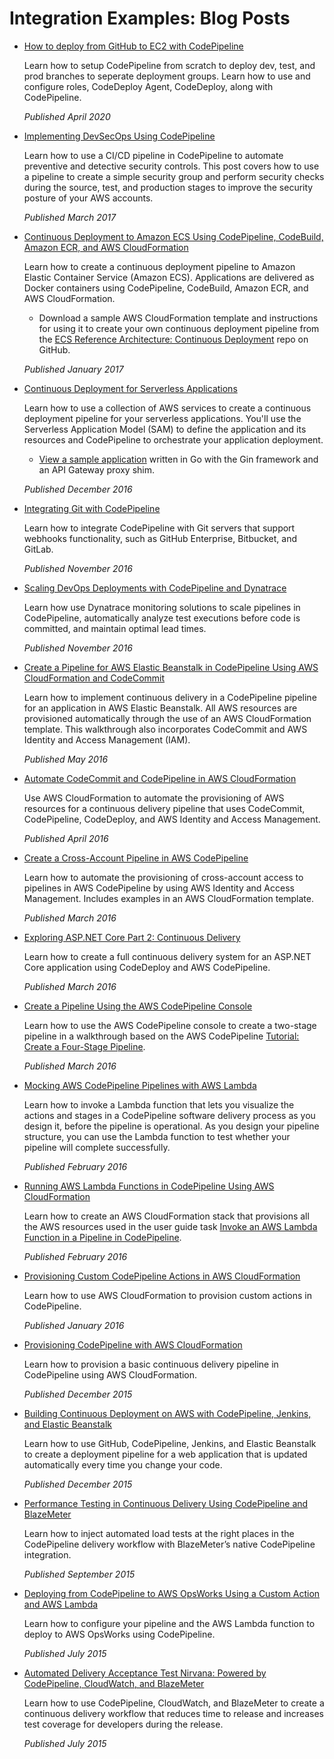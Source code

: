 # Integration Examples: Blog Posts<a name="integrations-community-blogposts"></a>
+ [How to deploy from GitHub to EC2 with CodePipeline](https://seanjziegler.com/deploying-code-from-github-to-aws-ec2-with-codepipeline/)

  Learn how to setup CodePipeline from scratch to deploy dev, test, and prod branches to seperate deployment groups. Learn how to use and configure roles, CodeDeploy Agent, CodeDeploy, along with CodePipeline.

  *Published April 2020*
+ [Implementing DevSecOps Using CodePipeline](https://aws.amazon.com/blogs/devops/implementing-devsecops-using-aws-codepipeline/)

  Learn how to use a CI/CD pipeline in CodePipeline to automate preventive and detective security controls\. This post covers how to use a pipeline to create a simple security group and perform security checks during the source, test, and production stages to improve the security posture of your AWS accounts\.

  *Published March 2017*
+ [Continuous Deployment to Amazon ECS Using CodePipeline, CodeBuild, Amazon ECR, and AWS CloudFormation](https://aws.amazon.com/blogs/compute/continuous-deployment-to-amazon-ecs-using-aws-codepipeline-aws-codebuild-amazon-ecr-and-aws-cloudformation/)

  Learn how to create a continuous deployment pipeline to Amazon Elastic Container Service \(Amazon ECS\)\. Applications are delivered as Docker containers using CodePipeline, CodeBuild, Amazon ECR, and AWS CloudFormation\. 
  + Download a sample AWS CloudFormation template and instructions for using it to create your own continuous deployment pipeline from the [ECS Reference Architecture: Continuous Deployment](https://github.com/awslabs/ecs-refarch-continuous-deployment) repo on GitHub\.

  *Published January 2017*
+ [Continuous Deployment for Serverless Applications](https://aws.amazon.com/blogs/compute/continuous-deployment-for-serverless-applications/)

  Learn how to use a collection of AWS services to create a continuous deployment pipeline for your serverless applications\. You'll use the Serverless Application Model \(SAM\) to define the application and its resources and CodePipeline to orchestrate your application deployment\. 
  + [View a sample application](https://gist.github.com/SAPessi/246b278b6b7502b157a9fbaf3981d103) written in Go with the Gin framework and an API Gateway proxy shim\.

  *Published December 2016*
+ [Integrating Git with CodePipeline](https://aws.amazon.com/blogs/devops/integrating-git-with-aws-codepipeline/)

  Learn how to integrate CodePipeline with Git servers that support webhooks functionality, such as GitHub Enterprise, Bitbucket, and GitLab\.

  *Published November 2016*
+ [Scaling DevOps Deployments with CodePipeline and Dynatrace](https://www.dynatrace.com/blog/scaling-devops-deployments-with-aws-codepipeline-dynatrace/)

  Learn how use Dynatrace monitoring solutions to scale pipelines in CodePipeline, automatically analyze test executions before code is committed, and maintain optimal lead times\.

  *Published November 2016*
+ [Create a Pipeline for AWS Elastic Beanstalk in CodePipeline Using AWS CloudFormation and CodeCommit](http://www.stelligent.com/automation/create-a-pipeline-for-elastic-beanstalk-in-codepipeline-using-cloudformation-and-codecommit/)

  Learn how to implement continuous delivery in a CodePipeline pipeline for an application in AWS Elastic Beanstalk\. All AWS resources are provisioned automatically through the use of an AWS CloudFormation template\. This walkthrough also incorporates CodeCommit and AWS Identity and Access Management \(IAM\)\.

  *Published May 2016*
+ [Automate CodeCommit and CodePipeline in AWS CloudFormation](http://www.stelligent.com/automation/automate-codecommit-and-codepipeline-in-aws-cloudformation/)

  Use AWS CloudFormation to automate the provisioning of AWS resources for a continuous delivery pipeline that uses CodeCommit, CodePipeline, CodeDeploy, and AWS Identity and Access Management\.

  *Published April 2016*
+ [Create a Cross\-Account Pipeline in AWS CodePipeline](http://www.stelligent.com/automation/create-a-cross-account-pipeline-in-aws-cloudformation/)

  Learn how to automate the provisioning of cross\-account access to pipelines in AWS CodePipeline by using AWS Identity and Access Management\. Includes examples in an AWS CloudFormation template\.

  *Published March 2016*
+ [Exploring ASP\.NET Core Part 2: Continuous Delivery](https://blogs.aws.amazon.com/net/post/Tx2EHIJAM9LIW8G/Exploring-ASP-NET-Core-Part-2-Continuous-Delivery)

  Learn how to create a full continuous delivery system for an ASP\.NET Core application using CodeDeploy and AWS CodePipeline\.

  *Published March 2016*
+ [Create a Pipeline Using the AWS CodePipeline Console](http://www.stelligent.com/cloud/create-a-pipeline-using-the-aws-codepipeline-console/)

  Learn how to use the AWS CodePipeline console to create a two\-stage pipeline in a walkthrough based on the AWS CodePipeline [Tutorial: Create a Four\-Stage Pipeline](tutorials-four-stage-pipeline.md)\.

  *Published March 2016*
+ [Mocking AWS CodePipeline Pipelines with AWS Lambda](http://www.stelligent.com/automation/mocking-aws-codepipeline-pipelines-with-lambda/)

  Learn how to invoke a Lambda function that lets you visualize the actions and stages in a CodePipeline software delivery process as you design it, before the pipeline is operational\. As you design your pipeline structure, you can use the Lambda function to test whether your pipeline will complete successfully\.

  *Published February 2016*
+ [Running AWS Lambda Functions in CodePipeline Using AWS CloudFormation](http://www.stelligent.com/automation/aws-lambda-functions-aws-codepipeline-cloudformation/)

  Learn how to create an AWS CloudFormation stack that provisions all the AWS resources used in the user guide task [Invoke an AWS Lambda Function in a Pipeline in CodePipeline](actions-invoke-lambda-function.md)\.

  *Published February 2016*
+ [Provisioning Custom CodePipeline Actions in AWS CloudFormation](http://www.stelligent.com/automation/provisioning-custom-codepipeline-actions-in-cloudformation/)

  Learn how to use AWS CloudFormation to provision custom actions in CodePipeline\.

  *Published January 2016*
+ [Provisioning CodePipeline with AWS CloudFormation](http://www.stelligent.com/automation/provisioning-aws-codepipeline-with-cloudformation/)

  Learn how to provision a basic continuous delivery pipeline in CodePipeline using AWS CloudFormation\.

  *Published December 2015*
+ [Building Continuous Deployment on AWS with CodePipeline, Jenkins, and Elastic Beanstalk](https://blogs.aws.amazon.com/application-management/post/Tx34AXRMYLXG5OT/Building-Continuous-Deployment-on-AWS-with-AWS-CodePipeline-Jenkins-and-AWS-Elas)

  Learn how to use GitHub, CodePipeline, Jenkins, and Elastic Beanstalk to create a deployment pipeline for a web application that is updated automatically every time you change your code\.

  *Published December 2015*
+ [Performance Testing in Continuous Delivery Using CodePipeline and BlazeMeter](https://aws.amazon.com/blogs/apn/performance-testing-in-continuous-delivery-using-aws-codepipeline-and-blazemeter/)

  Learn how to inject automated load tests at the right places in the CodePipeline delivery workflow with BlazeMeter’s native CodePipeline integration\.

  *Published September 2015*
+ [Deploying from CodePipeline to AWS OpsWorks Using a Custom Action and AWS Lambda](http://hipsterdevblog.com/blog/2015/07/28/deploying-from-codepipeline-to-opsworks-using-a-custom-action-and-lambda/)

  Learn how to configure your pipeline and the AWS Lambda function to deploy to AWS OpsWorks using CodePipeline\.

  *Published July 2015*
+ [Automated Delivery Acceptance Test Nirvana: Powered by CodePipeline, CloudWatch, and BlazeMeter](https://blazemeter.com/blog/automated-delivery-acceptance-test-nirvana)

  Learn how to use CodePipeline, CloudWatch, and BlazeMeter to create a continuous delivery workflow that reduces time to release and increases test coverage for developers during the release\.

  *Published July 2015*

